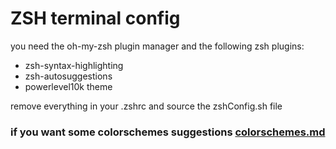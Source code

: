 # ZSH terminal config
you need the oh-my-zsh plugin manager and the following zsh plugins:
- zsh-syntax-highlighting 
- zsh-autosuggestions
- powerlevel10k theme

remove everything in your .zshrc and source the zshConfig.sh file


### if you want some colorschemes suggestions [colorschemes.md](colorschemes.md)
